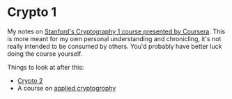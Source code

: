# Crypto 1

My notes on [Stanford's Cryptography 1 course presented by Coursera](https://www.coursera.org/learn/crypto). This is more meant for my own personal understanding and chronicling, it's not really intended to be consumed by others. You'd probably have better luck doing the course yourself.

Things to look at after this:

* [Crypto 2](https://www.coursera.org/learn/crypto2)
* A course on [applied cryptogrophy](https://toc.cryptobook.us/)
